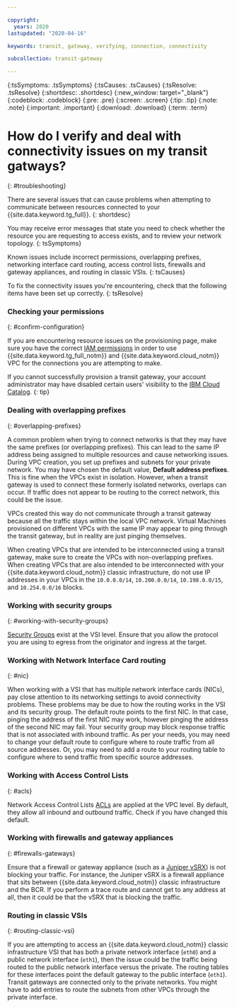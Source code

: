 ```yaml
---

copyright:
  years: 2020
lastupdated: "2020-04-16"

keywords: transit, gateway, verifying, connection, connectivity

subcollection: transit-gateway

---
```


{:tsSymptoms: .tsSymptoms}
{:tsCauses: .tsCauses}
{:tsResolve: .tsResolve}
{:shortdesc: .shortdesc}
{:new_window: target="_blank"}
{:codeblock: .codeblock}
{:pre: .pre}
{:screen: .screen}
{:tip: .tip}
{:note: .note}
{:important: .important}
{:download: .download}
{:term: .term}

# How do I verify and deal with connectivity issues on my transit gatways?
{: #troubleshooting}

There are several issues that can cause problems when attempting to communicate between resources connected to your {{site.data.keyword.tg_full}}.
{: shortdesc}

You may receive error messages that state you need to check whether the resource you are requesting to access exists, and to review your network topology.
{: tsSymptoms}

Known issues include incorrect permissions, overlapping prefixes, networking interface card routing, access control lists, firewalls and gateway appliances, and routing in classic VSIs.
{: tsCauses}

To fix the connectivity issues you're encountering, check that the following items have been set up correctly.
{: tsResolve}

### Checking your permissions
{: #confirm-configuration}

If you are encountering resource issues on the provisioning page, make sure you have the correct [IAM permissions](/docs/transit-gateway?topic=transit-gateway-iam#iam) in order to use {{site.data.keyword.tg_full_notm}} and {{site.data.keyword.cloud_notm}} VPC for the connections you are attempting to make.

If you cannot successfully provision a transit gateway, your account administrator may have disabled certain users' visibility to the [IBM Cloud Catalog](/docs/account?topic=account-accounts#accounts).
{: tip}

### Dealing with overlapping prefixes
{: #overlapping-prefixes}

A common problem when trying to connect networks is that they may have the same prefixes (or overlapping prefixes). This can lead to the same IP address being assigned to multiple resources and cause networking issues. During VPC creation, you set up prefixes and subnets for your private network. You may have chosen the default value, **Default address prefixes**. This is fine when the VPCs exist in isolation. However, when a transit gateway is used to connect these formerly isolated networks, overlaps can occur. If traffic does not appear to be routing to the correct network, this could be the issue.

VPCs created this way do not communicate through a transit gateway because all the traffic stays within the local VPC network. Virtual Machines provisioned on different VPCs with the same IP may appear to ping through the transit gateway, but in reality are just pinging themselves.

When creating VPCs that are intended to be interconnected using a transit gateway, make sure to create the VPCs with non-overlapping prefixes. When creating VPCs that are also intended to be interconnected with your {{site.data.keyword.cloud_notm}} classic infrastructure, do not use IP addresses in your VPCs in the `10.0.0.0/14`, `10.200.0.0/14`, `10.198.0.0/15`, and `10.254.0.0/16` blocks.

### Working with security groups
{: #working-with-security-groups}

[Security Groups](/docs/vpc?topic=vpc-using-security-groups#using-security-groups) exist at the VSI level. Ensure that you allow the protocol you are using to egress from the originator and ingress at the target.

### Working with Network Interface Card routing
{: #nic}

When working with a VSI that has multiple network interface cards (NICs), pay close attention to its networking settings to avoid connectivity problems. These problems may be due to how the routing works in the VSI and its security group. The default route points to the first NIC. In that case, pinging the address of the first NIC may work, however pinging the address of the second NIC may fail. Your security group may block response traffic that is not associated with inbound traffic. As per your needs, you may need to change your default route to configure where to route traffic from all source addresses. Or, you may need to add a route to your routing table to configure where to send traffic from specific source addresses.

### Working with Access Control Lists
{: #acls}

Network Access Control Lists [ACLs](/docs/vpc?topic=vpc-using-acls#using-acls) are applied at the VPC level. By default, they allow all inbound and outbound traffic. Check if you have changed this default.

### Working with firewalls and gateway appliances
{: #firewalls-gateways}

Ensure that a firewall or gateway appliance (such as a [Juniper vSRX](/docs/vsrx?topic=vsrx-getting-started#getting-started)) is not blocking your traffic. For instance, the Juniper vSRX is a firewall appliance that sits between {{site.data.keyword.cloud_notm}} classic infrastructure and the BCR. If you perform a trace route and cannot get to any address at all, then it could be that the vSRX that is blocking the traffic.

### Routing in classic VSIs
{: #routing-classic-vsi}

If you are attempting to access an {{site.data.keyword.cloud_notm}} classic infrastructure VSI that has both a private network interface (`eth0`) and a public network interface (`eth1`), then the issue could be the traffic being routed to the public network interface versus the private. The routing tables for these interfaces point the default gateway to the public interface (`eth1`). Transit gateways are connected only to the private networks. You might have to add entries to route the subnets from other VPCs through the private interface.
